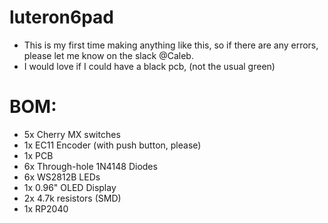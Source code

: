 # luteron6pad
- This is my first time making anything like this, so if there are any errors, please let me know on the slack @Caleb.
- I would love if I could have a black pcb, (not the usual green)


# BOM:
- 5x Cherry MX switches
- 1x EC11 Encoder (with push button, please)
- 1x PCB
- 6x Through-hole 1N4148 Diodes
- 6x WS2812B LEDs
- 1x 0.96" OLED Display
- 2x 4.7k resistors (SMD)
- 1x RP2040
